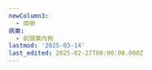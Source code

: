 ```yaml
---
newColumn3:
  - 両側
病巣:
  - 前頭葉内側
lastmod: '2025-03-14'
last_edited: 2025-02-27T00:00:00.000Z
---
```



